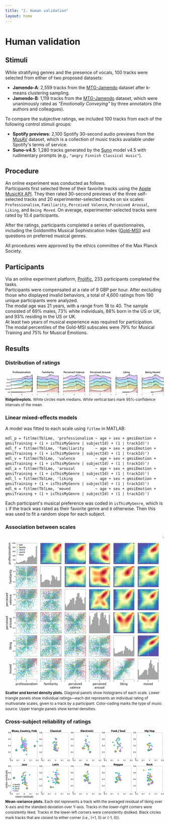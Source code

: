 ```yaml
---
title: "2. Human validation"
layout: home
---
```

# Human validation

## Stimuli
While stratifying genres and the presence of vocals, 100 tracks were selected from either of two proposed datasets:
- **Jamendo-A**: 2,559 tracks from the [MTG-Jamendo] dataset after k-means clustering sampling.
- **Jamendo-B**: 1,119 tracks from the [MTG-Jamendo] dataset, which were unanimously rated as _"Emotionally Conveying"_ by three annotators (the authors and colleagues).

To compare the subjective ratings, we included 100 tracks from each of the following control stimuli groups:
- **Spotify previews**: 2,100 Spotify 30-second audio previews from the [MusAV](https://mtg.github.io/musav-dataset/) dataset, which is a collection of music tracks available under Spotify's terms of service.
- **Suno-v4.5**: 1,280 tracks generated by the [Suno](https://suno.com/) model v4.5 with rudimentary prompts (e.g., `"angry Finnish Classical music"`).

## Procedure
An online experiment was conducted as follows.  
Participants first selected three of their favorite tracks using the [Apple MusicKit API](https://developer.apple.com/musickit/).
They then rated 30-second previews of the three self-selected tracks and 20 experimenter-selected tracks on six scales: `Professionalism`, `Familiarity`, `Perceived Valence`, `Perceived Arousal`, `Liking`, and `Being Moved`.
On average, experimenter-selected tracks were rated by 10.4 participants.

After the ratings, participants completed a series of questionnaires, including the Goldsmiths Musical Sophistication Index ([Gold-MSI](https://doi.org/10.1371/journal.pone.0089642)) and questions on preferred musical genres.  

All procedures were approved by the ethics committee of the Max Planck Society.

## Participants
Via an online experiment platform, [Prolific](https://www.prolific.com/), 233 participants completed the tasks.  
Participants were compensated at a rate of 9 GBP per hour.
After excluding those who displayed invalid behaviors, a total of 4,600 ratings from 190 unique participants were analyzed.  
The modal age was 21 years, with a range from 18 to 40.
The sample consisted of 69% males, 73% white individuals, 88% born in the US or UK, and 93% residing in the US or UK.  
At least two years of musical experience was required for participation.  
The modal percentiles of the Gold-MSI subscales were 79% for Musical Training and 75% for Musical Emotions.

## Results

### Distribution of ratings
![groupN190_boxplots](figs/groupN190_boxplots.png)<br><small>**Ridgelineplots.** White circles mark medians. White vertical bars mark 95%-confidence intervals of the mean.</small>

### Linear mixed-effects models
A model was fitted to each scale using `fitlme` in MATLAB:

```{MALTAB}
mdl_p = fitlme(TblLme, 'professionalism ~ age + sex + gmsiEmotion + gmsiTraining + (1 + isThisMyGenre | subjectId) + (1 | trackId)')
mdl_f = fitlme(TblLme, 'familiarity     ~ age + sex + gmsiEmotion + gmsiTraining + (1 + isThisMyGenre | subjectId) + (1 | trackId)')
mdl_v = fitlme(TblLme, 'valence         ~ age + sex + gmsiEmotion + gmsiTraining + (1 + isThisMyGenre | subjectId) + (1 | trackId)')
mdl_a = fitlme(TblLme, 'arousal         ~ age + sex + gmsiEmotion + gmsiTraining + (1 + isThisMyGenre | subjectId) + (1 | trackId)')
mdl_l = fitlme(TblLme, 'liking          ~ age + sex + gmsiEmotion + gmsiTraining + (1 + isThisMyGenre | subjectId) + (1 | trackId)')
mdl_m = fitlme(TblLme, 'moved           ~ age + sex + gmsiEmotion + gmsiTraining + (1 + isThisMyGenre | subjectId) + (1 | trackId)')
```


Each participant's musical preference was coded in `isThisMyGenre`, which is `1` if the track was rated as their favorite genre and `0` otherwise. Then this was used to fit a random slope for each subject.

### Association between scales
![scatterplotmatrix](figs/scatterplotmatrix.png)<br><small>**Scatter and kernel density plots.** Diagonal panels show histograms of each scale. Lower triangle panels show individual ratings—each dot represents an individual rating of multivariate scales, given to a track by a participant. Color-coding marks the type of music source. Upper triangle panels show kernel densities.</small>

### Cross-subject reliability of ratings
![mean-variance](figs/liking_mean-std.png)<br><small>**Mean-variance plots.** Each dot represents a track with the averaged residual of liking over X-axis and the standard deviation over Y-axis. Tracks in the lower-right corners were consistently liked. Tracks in the lower-left corners were consistently disliked. Black circles mark tracks that are closest to either corner (i.e., (+1, 0) or (-1, 0)).</small>



[MTG-Jamendo]: https://zenodo.org/record/1234567
